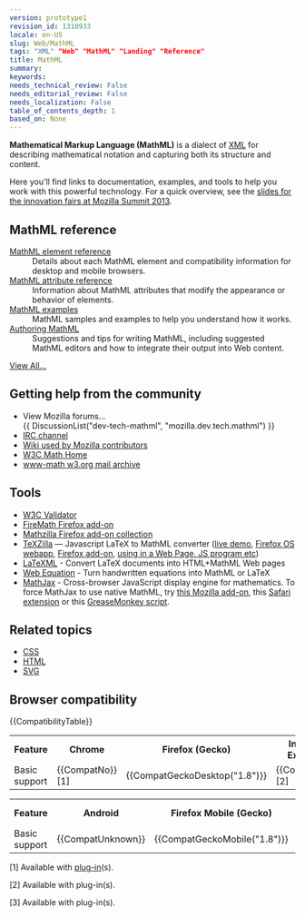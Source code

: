 ```yaml
---
version: prototype1
revision_id: 1310933
locale: en-US
slug: Web/MathML
tags: "XML" "Web" "MathML" "Landing" "Reference"
title: MathML
summary: 
keywords: 
needs_technical_review: False
needs_editorial_review: False
needs_localization: False
table_of_contents_depth: 1
based_on: None
---
```

<p class="summary"><strong>Mathematical Markup Language (MathML)</strong> is a&nbsp;dialect of <a href="/en-US/docs/XML">XML</a> for describing mathematical notation and capturing both its structure and content.</p>

<p>Here you'll find links to documentation, examples, and tools to help you work with this powerful technology. For a quick overview, see the <a href="https://fred-wang.github.io/MozSummitMathML/index.html">slides for the innovation fairs at Mozilla Summit 2013</a>.</p>

<div class="row topicpage-table">
<div class="section">
<h2 id="MathML_reference">MathML reference</h2>

<dl>
 <dt><a href="/en-US/docs/Web/MathML/Element">MathML element reference</a></dt>
 <dd>Details about each MathML element and compatibility information for desktop and mobile browsers.</dd>
 <dt><a href="/en-US/docs/Web/MathML/Attribute">MathML attribute reference</a></dt>
 <dd>Information about MathML attributes that modify the appearance or behavior of elements.</dd>
 <dt><a href="/en-US/docs/Web/MathML/Examples">MathML examples</a></dt>
 <dd>MathML samples and examples to help you understand how it works.</dd>
 <dt><a href="/en-US/docs/Web/MathML/Authoring">Authoring MathML</a></dt>
 <dd>Suggestions and tips for writing MathML, including suggested MathML editors and how to integrate their output into Web content.</dd>
</dl>

<p><a href="/en-US/docs/tag/MathML">View All...</a></p>
</div>

<div class="section">
<h2 id="Getting_help_from_the_community">Getting help from the community</h2>

<ul>
 <li>View Mozilla forums...<br />
  {{ DiscussionList("dev-tech-mathml", "mozilla.dev.tech.mathml") }}</li>
 <li><a class="link-irc" href="irc://irc.mozilla.org/%23mathml" rel="external" target="_blank" title="#mathml">IRC channel</a></li>
 <li><a class="link-https" href="https://wiki.mozilla.org/MathML:Home_Page">Wiki used by Mozilla contributors</a></li>
 <li><a class="moarTLSUnsecure" href="https://www.w3.org/Math/" title="http://www.w3.org">W3C Math Home</a></li>
 <li><a class="moarTLSUnsecure" href="https://lists.w3.org/Archives/Public/www-math/" title="http://lists.w3.org">www-math w3.org mail archive</a></li>
</ul>

<h2 id="Tools">Tools</h2>

<ul>
 <li><a class="external moarTLSUnsecure" href="https://validator.w3.org" title="http://validator.w3.org">W3C Validator</a></li>
 <li><a class="link-https" href="https://addons.mozilla.org/en/firefox/addon/8969/">FireMath Firefox add-on</a></li>
 <li><a href="https://addons.mozilla.org/firefox/collections/fred_wang/mathzilla/">Mathzilla Firefox add-on collection</a></li>
 <li><a href="https://github.com/fred-wang/TeXZilla">TeXZilla</a> — Javascript LaTeX to MathML converter (<a class="moarTLSUnsecure" href="https://fred-wang.github.io/TeXZilla/" title="http://fred-wang.github.io">live demo</a>, <a class="moarTLSUnsecure" href="https://r-gaia-cs.github.io/TeXZilla-webapp/" title="http://r-gaia-cs.github.io">Firefox OS webapp</a>, <a href="https://addons.mozilla.org/en-US/firefox/addon/texzilla/">Firefox add-on</a>, <a href="https://github.com/fred-wang/TeXZilla/wiki/Using-TeXZilla">using in a Web Page, JS program etc</a>)</li>
 <li><a class="moarTLSUnsecure" href="http://dlmf.nist.gov/LaTeXML/" title="http://dlmf.nist.gov">LaTeXML</a> - Convert LaTeX documents into HTML+MathML Web pages</li>
 <li><a class="moarTLSUnsecure" href="http://webdemo.visionobjects.com/home.html#equation" title="http://webdemo.visionobjects.com">Web Equation</a> - Turn handwritten equations into MathML or LaTeX</li>
 <li><a class="moarTLSUnsecure" href="https://www.mathjax.org/" title="http://www.mathjax.org">MathJax</a> - Cross-browser JavaScript display engine for mathematics. To force MathJax to use native MathML, try <a href="https://addons.mozilla.org/en-US/firefox/addon/mathjax-native-mathml/">this Mozilla add-on</a>, this <a class="moarTLSUnsecure" href="https://fred-wang.github.io/mathjax-native-mathml-safari/mathjax-native-mathml.safariextz" title="http://fred-wang.github.io">Safari extension</a> or this <a href="https://openuserjs.org/scripts/fred.wang/MathJax_Native_MathML/">GreaseMonkey script</a>.</li>
</ul>

<h2 id="Related_topics">Related topics</h2>

<ul>
 <li><a href="/en-US/docs/Web/CSS">CSS</a></li>
 <li><a href="/en-US/docs/Web/HTML">HTML</a></li>
 <li><a href="/en-US/docs/Web/SVG">SVG</a></li>
</ul>
</div>
</div>

<h2 id="Browser_compatibility">Browser compatibility</h2>

<p>{{CompatibilityTable}}</p>

<div id="compat-desktop">
<table class="compat-table">
 <tbody>
  <tr>
   <th>Feature</th>
   <th>Chrome</th>
   <th>Firefox (Gecko)</th>
   <th>Internet Explorer</th>
   <th>Opera</th>
   <th>Safari</th>
  </tr>
  <tr>
   <td>Basic support</td>
   <td>{{CompatNo}} [1]</td>
   <td>{{CompatGeckoDesktop("1.8")}}</td>
   <td>{{CompatNo}} [2]</td>
   <td>{{CompatNo}} [3]</td>
   <td>{{CompatSafari(5.1)}}</td>
  </tr>
 </tbody>
</table>
</div>

<div id="compat-mobile">
<table class="compat-table">
 <tbody>
  <tr>
   <th>Feature</th>
   <th>Android</th>
   <th>Firefox Mobile (Gecko)</th>
   <th>IE Mobile</th>
   <th>Opera Mobile</th>
   <th>Safari Mobile</th>
  </tr>
  <tr>
   <td>Basic support</td>
   <td>{{CompatUnknown}}</td>
   <td>{{CompatGeckoMobile("1.8")}}</td>
   <td>{{CompatUnknown}}</td>
   <td>{{CompatUnknown}}</td>
   <td>5.1</td>
  </tr>
 </tbody>
</table>
</div>

<p>[1] Available with <a href="https://chrome.google.com/webstore/detail/fmath-html-%2B-mathml-solut/emdjdpchbjipnjhkfljbcapgfecmnglm">plug-in</a>(s).</p>

<p>[2] Available with plug-in(s).</p>

<p>[3] Available with plug-in(s).</p>

